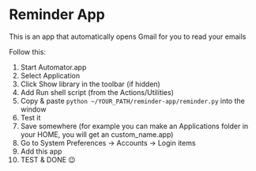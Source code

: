 # Reminder App
This is an app that automatically opens Gmail for you to read your emails

Follow this:
1. Start Automator.app
1. Select Application
1. Click Show library in the toolbar (if hidden)
1. Add Run shell script (from the Actions/Utilities)
1. Copy & paste `python ~/YOUR_PATH/reminder-app/reminder.py` into the window
1. Test it
1. Save somewhere (for example you can make an Applications folder in your HOME, you will get an custom_name.app)
1. Go to System Preferences -> Accounts -> Login items
1. Add this app
1. TEST & DONE 😉
